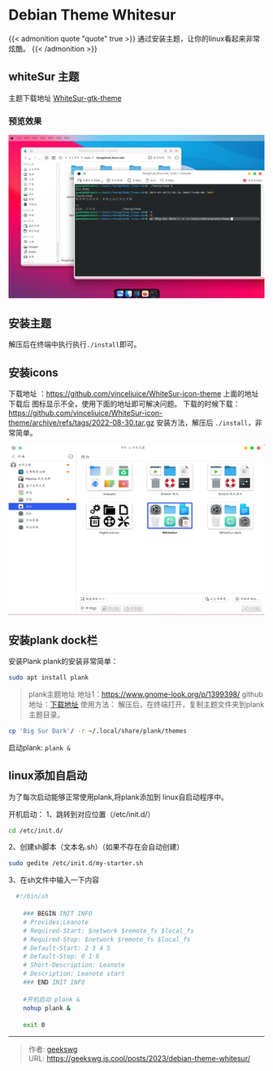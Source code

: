 # Debian Theme Whitesur

{{< admonition quote "quote" true >}}
通过安装主题，让你的linux看起来非常炫酷。
{{< /admonition >}}

<!--more-->

## whiteSur 主题

主题下载地址 [WhiteSur-gtk-theme](https://github.com/vinceliuice/WhiteSur-gtk-theme)  

### 预览效果

![whiteSur主题](230316181427-debian-theme-whiteSur.png "whiteSur主题")

## 安装主题

解压后在终端中执行执行`./install`即可。

## 安装icons

下载地址 ：https://github.com/vinceliuice/WhiteSur-icon-theme
上面的地址下载后 图标显示不全，使用下面的地址即可解决问题。
下载的时候下载：https://github.com/vinceliuice/WhiteSur-icon-theme/archive/refs/tags/2022-08-30.tar.gz
安装方法，解压后 `./install`，非常简单。

![whiteSur图标](debian-theme-whiteSur-icons.png "whiteSur图标")

## 安装plank dock栏

安装Plank
plank的安装非常简单：
```bash
sudo apt install plank
```
> plank主题地址
地址1：https://www.gnome-look.org/p/1399398/
github地址：[下载地址](https://github.com/x64Bits/plank-themes)
> 使用方法：
解压后，在终端打开，复制主题文件夹到plank主题目录。
```bash
cp 'Big Sur Dark'/ -r ~/.local/share/plank/themes
```
启动plank:  `plank &`

## linux添加自启动
为了每次启动能够正常使用plank,将plank添加到 linux自启动程序中。

开机启动：
1、跳转到对应位置（/etc/init.d/）
```bash
cd /etc/init.d/
```

2、创建sh脚本（文本名.sh）（如果不存在会自动创建）
```bash
sudo gedite /etc/init.d/my-starter.sh
```

3、在sh文件中输入一下内容

```bash
  #!/bin/sh
    
    ### BEGIN INIT INFO
    # Provides:Leanote
    # Required-Start: $network $remote_fs $local_fs
    # Required-Stop: $network $remote_fs $local_fs
    # Default-Start: 2 3 4 5
    # Default-Stop: 0 1 6
    # Short-Description: Leanote
    # Description: Leanote start
    ### END INIT INFO
    
    #开机启动 plank &
    nohup plank &

    exit 0
```

---

> 作者: [geekswg](https://github.com/geekswg)  
> URL: https://geekswg.js.cool/posts/2023/debian-theme-whitesur/  


